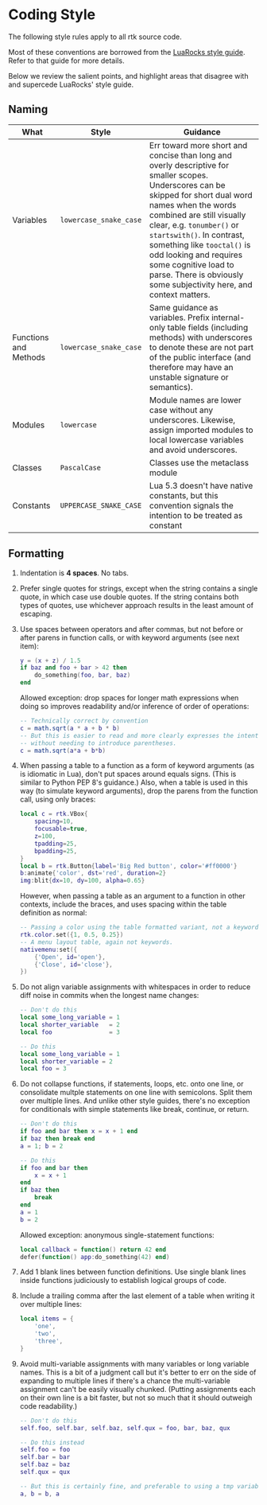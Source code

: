 # Coding Style

The following style rules apply to all rtk source code.

Most of these conventions are borrowed from the [LuaRocks style guide](https://github.com/luarocks/lua-style-guide).  Refer to that guide for more details.

Below we review the salient points, and highlight areas that disagree with and supercede LuaRocks' style guide.


## Naming

What | Style | Guidance
-|-|-
Variables | `lowercase_snake_case` | Err toward more short and concise than long and overly descriptive for smaller scopes.  Underscores can be skipped for short dual word names when the words combined are still visually clear, e.g. `tonumber()` or `startswith()`.  In contrast, something like `tooctal()` is odd looking and requires some cognitive load to parse. There is obviously some subjectivity here, and context matters.
Functions and Methods | `lowercase_snake_case` | Same guidance as variables. Prefix internal-only table fields (including methods) with underscores to denote these are not part of the public interface (and therefore may have an unstable signature or semantics).
Modules | `lowercase` | Module names are lower case without any underscores.  Likewise, assign imported modules to local lowercase variables and avoid underscores.
Classes | `PascalCase` | Classes use the metaclass module
Constants | `UPPERCASE_SNAKE_CASE` | Lua 5.3 doesn't have native constants, but this convention signals the intention to be treated as constant


## Formatting

1. Indentation is **4 spaces**. No tabs.

1. Prefer single quotes for strings, except when the string contains a single quote, in which case use double quotes.  If the string contains both types of quotes, use whichever approach results in the least amount of escaping.

1. Use spaces between operators and after commas, but not before or after parens in function calls, or
   with keyword arguments (see next item):

    ```lua
    y = (x + z) / 1.5
    if baz and foo + bar > 42 then
        do_something(foo, bar, baz)
    end
    ```
   Allowed exception: drop spaces for longer math expressions when doing so improves readability and/or inference of order of operations:

    ```lua
    -- Technically correct by convention
    c = math.sqrt(a * a + b * b)
    -- But this is easier to read and more clearly expresses the intention
    -- without needing to introduce parentheses.
    c = math.sqrt(a*a + b*b)
    ```

1. When passing a table to a function as a form of keyword arguments (as is idiomatic in Lua), don't put
   spaces around equals signs.  (This is similar to Python PEP 8's guidance.)  Also, when a table is used
   in this way (to simulate keyword arguments), drop the parens from the function call, using only braces:

   ```lua
   local c = rtk.VBox{
       spacing=10,
       focusable=true,
       z=100,
       tpadding=25,
       bpadding=25,
   }
   local b = rtk.Button{label='Big Red button', color='#ff0000'}
   b:animate{'color', dst='red', duration=2}
   img:blit{dx=10, dy=100, alpha=0.65}
   ```
   However, when passing a table as an argument to a function in other contexts, include the braces, and
   uses spacing within the table definition as normal:

   ```lua
   -- Passing a color using the table formatted variant, not a keyword argument context.
   rtk.color.set({1, 0.5, 0.25})
   -- A menu layout table, again not keywords.
   nativemenu:set({
       {'Open', id='open'},
       {'Close', id='close'},
   })
   ```


1. Do not align variable assignments with whitespaces in order to reduce diff noise in commits when the longest name changes:

    ```lua
    -- Don't do this
    local some_long_variable = 1
    local shorter_variable   = 2
    local foo                = 3

    -- Do this
    local some_long_variable = 1
    local shorter_variable = 2
    local foo = 3
    ```

1. Do not collapse functions, if statements, loops, etc. onto one line, or consolidate multple statements on one line with semicolons.  Split them over multiple lines.  And unlike other style guides, there's no exception for conditionals with simple statements like break, continue, or return.

    ```lua
    -- Don't do this
    if foo and bar then x = x + 1 end
    if baz then break end
    a = 1; b = 2

    -- Do this
    if foo and bar then
        x = x + 1
    end
    if baz then
        break
    end
    a = 1
    b = 2
    ```

   Allowed exception: anonymous single-statement functions:

    ```lua
    local callback = function() return 42 end
    defer(function() app:do_something(42) end)
    ```

1. Add 1 blank lines between function definitions. Use single blank lines inside functions judiciously to establish logical groups of code.

1. Include a trailing comma after the last element of a table when writing it over multiple lines:

   ```lua
   local items = {
       'one',
       'two',
       'three',
   }
   ```
1. Avoid multi-variable assignments with many variables or long variable names. This is a bit of a judgment call but it's better to err on the side of expanding to multiple lines if there's a chance the multi-variable assignment can't be easily visually chunked.  (Putting assignments each on their own line is a bit faster, but not so much that it should outweigh code readability.)

    ```lua
    -- Don't do this
    self.foo, self.bar, self.baz, self.qux = foo, bar, baz, qux

    -- Do this instead
    self.foo = foo
    self.bar = bar
    self.baz = baz
    self.qux = qux

    -- But this is certainly fine, and preferable to using a tmp variable
    a, b = b, a
    ```